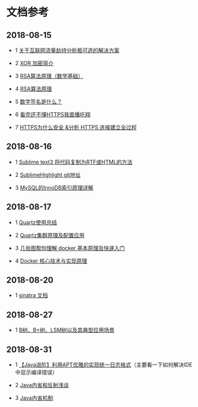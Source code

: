 文档参考
=================

## 2018-08-15

- 1 [关于互联网流量劫持分析极可选的解决方案](https://my.oschina.net/leejun2005/blog/614612)

- 2 [XOR 加密简介](http://www.ruanyifeng.com/blog/2017/05/xor.html)

- 3 [RSA算法原理（数学基础）](http://www.ruanyifeng.com/blog/2013/06/rsa_algorithm_part_one.html)

- 4 [RSA算法原理](http://www.ruanyifeng.com/blog/2013/07/rsa_algorithm_part_two.html)

- 5 [数字签名是什么？](http://www.ruanyifeng.com/blog/2011/08/what_is_a_digital_signature.html)

- 6 [看完还不懂HTTPS我直播吃翔](https://blog.csdn.net/winwill2012/article/details/71774469)

- 7 [HTTPS为什么安全 &分析 HTTPS 连接建立全过程](https://www.jianshu.com/p/0d8575b132a8)

## 2018-08-16

- 1 [Sublime text3 将代码复制为RTF或HTML的方法](https://www.jianshu.com/p/bea2ea00e76d)

- 2 [SublimeHighlight git地址](https://github.com/n1k0/SublimeHighlight/)

- 3 [MySQL的InnoDB索引原理详解](http://www.admin10000.com/document/5372.html)

## 2018-08-17

- 1 [Quartz使用总结](https://www.cnblogs.com/drift-ice/p/3817269.html)

- 2 [Quartz集群原理及配置应用](https://www.cnblogs.com/zhenyuyaodidiao/p/4755649.html)

- 3 [几张图帮你理解 docker 基本原理及快速入门](https://www.cnblogs.com/SzeCheng/p/6822905.html)

- 4 [Docker 核心技术与实现原理](https://draveness.me/docker)

## 2018-08-20

- 1 [sinatra 文档](https://www.simapple.com/sinatra-chinese-doc)

## 2018-08-27

- 1 [B树、B+树、LSM树以及其典型应用场景](https://blog.csdn.net/u010853261/article/details/78217823)

## 2018-08-31

- 1 [【Java进阶】利用APT优雅的实现统一日志格式](http://emacoo.cn/coding/java-apt-logging/)（主要看一下如何解决IDE中显示编译错误）

- 2 [Java内省和反射浅谈](https://www.cnblogs.com/winclpt/articles/7405271.html)

- 3 [Java内省机制](https://blog.csdn.net/u010445297/article/details/60967146)